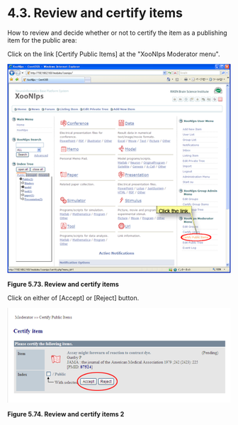 # 4.3. Review and certify items

How to review and decide whether or not to certify the item as a publishing item for the public area:

Click on the link \[Certify Public Items\] at the "XooNIps Moderator menu".

![Review and certify items](../../../.gitbook/assets/xoonips-operate63.png)

**Figure 5.73. Review and certify items**

Click on either of \[Accept\] or \[Reject\] button.

![Review and certify items 2](../../../.gitbook/assets/xoonips-operate94%20%281%29.png)

**Figure 5.74. Review and certify items 2**

